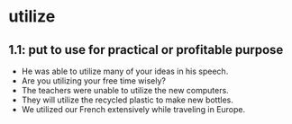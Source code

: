 # utilize
## 1.1: put to use for practical or profitable purpose

  *  He was able to utilize many of your ideas in his speech.
  *  Are you utilizing your free time wisely?
  *  The teachers were unable to utilize the new computers.
  *  They will utilize the recycled plastic to make new bottles.
  *  We utilized our French extensively while traveling in Europe.
